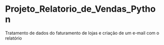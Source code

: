 # Projeto_Relatorio_de_Vendas_Python
 Tratamento de dados do faturamento de lojas e criação de um e-mail com o relatório
